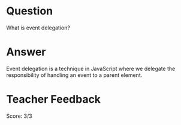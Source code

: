 # Question

What is event delegation?

# Answer

Event delegation is a technique in JavaScript where we delegate the responsibility of handling an event to a parent element.

# Teacher Feedback

Score: 3/3
